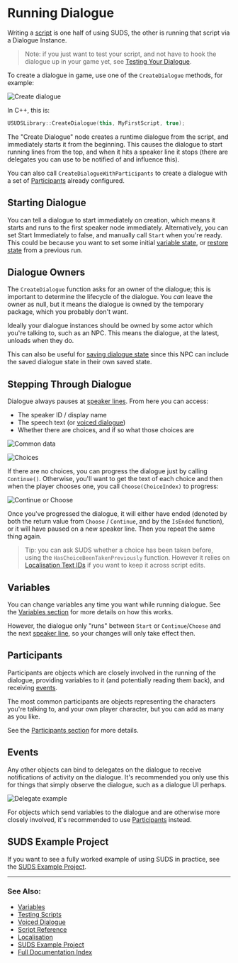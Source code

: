 # Running Dialogue

Writing a [script](ScriptReference.md) is one half of using SUDS, the other is
running that script via a Dialogue Instance. 

> Note: if you just want to test your script, and not have to hook the dialogue 
> up in your game yet, see [Testing Your Dialogue](Testing.md).

To create a dialogue in game, use one of the `CreateDialogue` methods, for example: 

![Create dialogue](img/BPCreateDialogue.png)

In C++, this is:

```c++
USUDSLibrary::CreateDialogue(this, MyFirstScript, true);
```

The "Create Dialogue" node creates a runtime dialogue from the script,
and  immediately starts it from the beginning. This causes the dialogue to start
running lines from the top, and when it hits a speaker line it stops (there
are delegates you can use to be notified of and influence this).

You can also call `CreateDialogueWithParticipants` to create a dialogue with a
set of [Participants](#participants) already configured.

## Starting Dialogue

You can tell a dialogue to start immediately on creation, which means it starts
and runs to the first speaker node immediately. Alternatively, you can set
Start Immediately to false, and manually call `Start` when you're ready. This
could be because you want to set some initial [variable state](Variables.md),
or [restore state](SavingState.md#restoring-dialogue-state) from a previous run. 

## Dialogue Owners

The `CreateDialogue` function asks for an owner of the dialogue; this is important
to determine the lifecycle of the dialogue. You *can* leave the owner as null,
but it means the dialogue is owned by the temporary package, which you probably don't want.

Ideally your dialogue instances should be owned by some actor which you're talking
to, such as an NPC. This means the dialogue, at the latest, unloads when they do.

This can also be useful for [saving dialogue state](SavingState.md) since this NPC
can include the saved dialogue state in their own saved state.

## Stepping Through Dialogue

Dialogue always pauses at [speaker lines](SpeakerLines.md). From here you can 
access:

* The speaker ID / display name
* The speech text (or [voiced dialogue](VoicedDialogue.md))
* Whether there are choices, and if so what those choices are

![Common data](img/BPCommonDlgData.png)

![Choices](img/BPChoices.png)

If there are no choices, you can progress the dialogue just by calling `Continue()`.
Otherwise, you'll want to get the text of each choice and then when the player
chooses one, you call `Choose(ChoiceIndex)` to progress:

![Continue or Choose](img/BPChooseContinue.png)

Once you've progressed the dialogue, it will either have ended (denoted by
both the return value from `Choose` / `Continue`, and by the `IsEnded` function),
or it will have paused on a new speaker line. Then you repeat the same thing again.

> Tip: you can ask SUDS whether a choice has been taken before, using 
> the `HasChoiceBeenTakenPreviously` function. However it relies on 
> [Localisation Text IDs](Localisation.md#text-identifiers) if you want to keep
> it across script edits.

## Variables

You can change variables any time you want while running dialogue. 
See the [Variables section](Variables.md) for more details on how this works.

However, the dialogue only "runs" between `Start` or `Continue`/`Choose` and
the next [speaker line](SpeakerLines.md), so your changes will only take effect
then.

## Participants

Participants are objects which are closely involved in the running of the dialogue,
providing variables to it (and potentially reading them back), and receiving
[events](EventLines.md).

The most common participants are objects representing the characters you're talking
to, and your own player character, but you can add as many as you like. 

See the [Participants section](Participants.md) for more details.

## Events

Any other objects can bind to delegates on the dialogue to receive notifications
of activity on the dialogue. It's recommended you only use this for things
that simply observe the dialogue, such as a dialogue UI perhaps.

![Delegate example](img/BPDelegate.png)

For objects which send variables to the dialogue and are otherwise more closely
involved, it's recommended to use [Participants](#participants) instead.

## SUDS Example Project

If you want to see a fully worked example of using SUDS in practice, see
the [SUDS Example Project](https://github.com/sinbad/SUDSExample).


---

### See Also:
* [Variables](Variables.md)
* [Testing Scripts](Testing.md)
* [Voiced Dialogue](VoicedDialogue.md)
* [Script Reference](ScriptReference.md)
* [Localisation](Localisation.md)
* [SUDS Example Project](https://github.com/sinbad/SUDSExample)
* [Full Documentation Index](../Index.md)